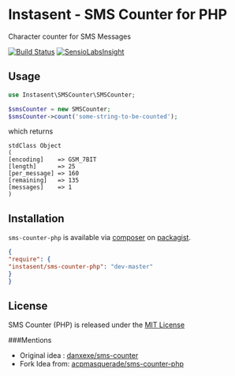 # Instasent - SMS Counter for PHP

Character counter for SMS Messages

[![Build Status](https://img.shields.io/travis/instasent/sms-counter-php.svg?style=flat-square)](https://travis-ci.org/instasent/sms-counter-php)
[![SensioLabsInsight](https://img.shields.io/sensiolabs/i/0a2fa87a-0287-46f6-b8b5-818b44a2b9f9.svg?style=flat-square)](https://insight.sensiolabs.com/projects/0a2fa87a-0287-46f6-b8b5-818b44a2b9f9)

## Usage

```php
use Instasent\SMSCounter\SMSCounter;

$smsCounter = new SMSCounter;
$smsCounter->count('some-string-to-be-counted');
```

which returns
```
stdClass Object
(
[encoding]    => GSM_7BIT
[length]      => 25
[per_message] => 160
[remaining]   => 135
[messages]    => 1
)
```

## Installation

`sms-counter-php` is available via [composer](http://getcomposer.org) on [packagist](https://packagist.org/packages/instasent/sms-counter-php).

```json
{
"require": {
"instasent/sms-counter-php": "dev-master"
}
}
```

## License

SMS Counter (PHP) is released under the [MIT License](LICENSE-MIT.md)

###Mentions

* Original idea : [danxexe/sms-counter](https://github.com/danxexe/sms-counter)
* Fork Idea from: [acpmasquerade/sms-counter-php](https://github.com/acpmasquerade/sms-counter-php)
